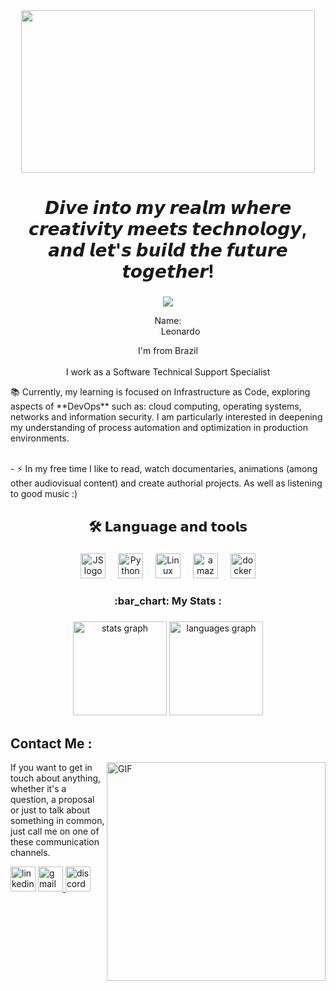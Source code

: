 <div align="center">
  <img height="260" width=470" src="https://media.giphy.com/media/3o6vY6L5NNr67HQW7S/giphy.gif"/>
</div>



<div align="center">

</div>


<h1 align="center">𝘿𝙞𝙫𝙚 𝙞𝙣𝙩𝙤 𝙢𝙮 𝙧𝙚𝙖𝙡𝙢 𝙬𝙝𝙚𝙧𝙚 𝙘𝙧𝙚𝙖𝙩𝙞𝙫𝙞𝙩𝙮 𝙢𝙚𝙚𝙩𝙨 𝙩𝙚𝙘𝙝𝙣𝙤𝙡𝙤𝙜𝙮, 𝙖𝙣𝙙 𝙡𝙚𝙩'𝙨 𝙗𝙪𝙞𝙡𝙙 𝙩𝙝𝙚 𝙛𝙪𝙩𝙪𝙧𝙚 𝙩𝙤𝙜𝙚𝙩𝙝𝙚𝙧!</h1>

###
    
  <div align="center">
    <img src="https://en.bloggif.com/tmp/6c7e32e8a5129f9646536db4af1f03d3/text.gif?1698606268">
</div>
  

<dl>
    <dt align="center">Name:</dt>
    <dd align="center">Leonardo</dd>
</dl>

<p align="center">I'm from Brazil<br><br> I work as a Software Technical Support Specialist <br>
<p>📚 Currently, my learning is focused on Infrastructure as Code, exploring aspects of **DevOps** such as: cloud computing, operating systems, networks and information security. I am particularly interested in deepening my understanding of process automation and optimization in production environments.<p/> 
<br>- ⚡ In my free time I like to read, watch documentaries, animations (among other audiovisual content) and create authorial projects. As well as listening to good music :) </p>

###

<h2 align="center">🛠 𝗟𝗮𝗻𝗴𝘂𝗮𝗴𝗲 𝗮𝗻𝗱 𝘁𝗼𝗼𝗹𝘀</h2>

###

<div align="center">
  <img src="https://cdn.jsdelivr.net/gh/devicons/devicon/icons/javascript/javascript-original.svg" height="40" alt="JS logo"  />
  <img width="12" />
  <img src="https://cdn.jsdelivr.net/gh/devicons/devicon/icons/python/python-original.svg" height="40" alt="Python"  />
  <img width="12" />
   <img src="https://cdn.jsdelivr.net/gh/devicons/devicon/icons/linux/linux-original.svg" height="40" alt="Linux"  />
  <img width="12" />
  <img src="https://cdn.jsdelivr.net/gh/devicons/devicon/icons/amazonwebservices/amazonwebservices-original.svg" height="40" alt="amazonwebservices logo"  />
  <img width="12" />
  <img src="https://cdn.jsdelivr.net/gh/devicons/devicon/icons/docker/docker-plain-wordmark.svg" height="40" alt="docker logo"  />
</div>


<h3 align="center"> :bar_chart: My Stats :</h3>

###

<div align="center">
  <img src="https://github-readme-stats.vercel.app/api?username=leonardovasconceloss&hide_title=false&hide_rank=false&show_icons=true&include_all_commits=true&count_private=true&disable_animations=false&theme=dark&locale=en&hide_border=false&order=1" height="150" alt="stats graph"  />
  <img src="https://github-readme-stats.vercel.app/api/top-langs?username=leonardovasconceloss&locale=en&hide_title=false&layout=compact&card_width=320&langs_count=5&theme=dark&hide_border=false&order=2" height="150" alt="languages graph"  />
</div>

###


## Contact Me :

<p>


<img hight="220" width="350" align="right" alt="GIF" src="https://media.giphy.com/media/SvGFA2WF9IP0WjmzvE/giphy.gif">


If you want to get in touch about anything, whether it's a question, a proposal or just to talk about something in common, just call me on one of these communication channels.

<div align="left">
  <img src="https://img.shields.io/static/v1?message=LinkedIn&logo=linkedin&label=&color=0077B5&logoColor=white&labelColor=&style=for-the-badge" height="40" alt="linkedin logo"  />
  
<a href="mailto:leonardovsestudos@gmail.com">
    <img src="https://img.shields.io/static/v1?message=Gmail&logo=gmail&label=&color=D14836&logoColor=white&labelColor=&style=for-the-badge" height="40" alt="gmail logo" />
</a>

  <img src="https://img.shields.io/static/v1?message=Discord&logo=discord&label=&color=7289DA&logoColor=white&labelColor=&style=for-the-badge" height="40" alt="discord logo"  />
</div>

###











